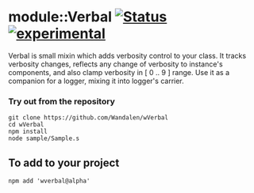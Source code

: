 
# module::Verbal [![Status](https://github.com/Wandalen/wVerbal/workflows/publish/badge.svg)](https://github.com/Wandalen/wVerbal/actions?query=workflow%3Apublish) [![experimental](https://img.shields.io/badge/stability-experimental-orange.svg)](https://github.com/emersion/stability-badges#experimental)

Verbal is small mixin which adds verbosity control to your class. It tracks verbosity changes, reflects any change of verbosity to instance's components, and also clamp verbosity in [ 0 .. 9 ] range. Use it as a companion for a logger, mixing it into logger's carrier.

### Try out from the repository
```
git clone https://github.com/Wandalen/wVerbal
cd wVerbal
npm install
node sample/Sample.s
```

## To add to your project
```
npm add 'wverbal@alpha'
```



































































